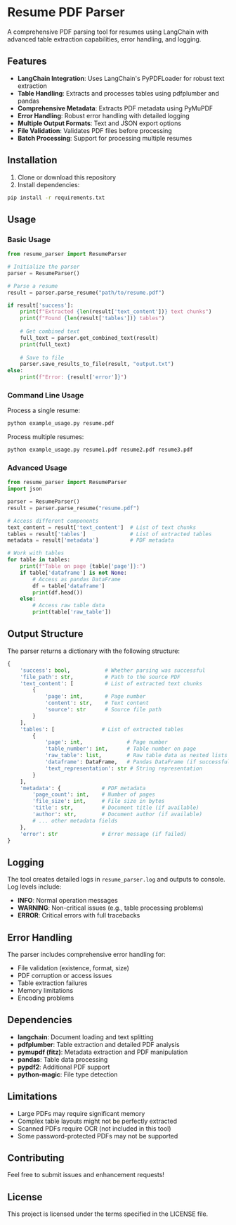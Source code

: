 # Resume PDF Parser

A comprehensive PDF parsing tool for resumes using LangChain with advanced table extraction capabilities, error handling, and logging.

## Features

- **LangChain Integration**: Uses LangChain's PyPDFLoader for robust text extraction
- **Table Handling**: Extracts and processes tables using pdfplumber and pandas
- **Comprehensive Metadata**: Extracts PDF metadata using PyMuPDF
- **Error Handling**: Robust error handling with detailed logging
- **Multiple Output Formats**: Text and JSON export options
- **File Validation**: Validates PDF files before processing
- **Batch Processing**: Support for processing multiple resumes

## Installation

1. Clone or download this repository
2. Install dependencies:

```bash
pip install -r requirements.txt
```

## Usage

### Basic Usage

```python
from resume_parser import ResumeParser

# Initialize the parser
parser = ResumeParser()

# Parse a resume
result = parser.parse_resume("path/to/resume.pdf")

if result['success']:
    print(f"Extracted {len(result['text_content'])} text chunks")
    print(f"Found {len(result['tables'])} tables")
    
    # Get combined text
    full_text = parser.get_combined_text(result)
    print(full_text)
    
    # Save to file
    parser.save_results_to_file(result, "output.txt")
else:
    print(f"Error: {result['error']}")
```

### Command Line Usage

Process a single resume:
```bash
python example_usage.py resume.pdf
```

Process multiple resumes:
```bash
python example_usage.py resume1.pdf resume2.pdf resume3.pdf
```

### Advanced Usage

```python
from resume_parser import ResumeParser
import json

parser = ResumeParser()
result = parser.parse_resume("resume.pdf")

# Access different components
text_content = result['text_content']  # List of text chunks
tables = result['tables']              # List of extracted tables
metadata = result['metadata']          # PDF metadata

# Work with tables
for table in tables:
    print(f"Table on page {table['page']}:")
    if table['dataframe'] is not None:
        # Access as pandas DataFrame
        df = table['dataframe']
        print(df.head())
    else:
        # Access raw table data
        print(table['raw_table'])
```

## Output Structure

The parser returns a dictionary with the following structure:

```python
{
    'success': bool,           # Whether parsing was successful
    'file_path': str,          # Path to the source PDF
    'text_content': [          # List of extracted text chunks
        {
            'page': int,       # Page number
            'content': str,    # Text content
            'source': str      # Source file path
        }
    ],
    'tables': [               # List of extracted tables
        {
            'page': int,              # Page number
            'table_number': int,      # Table number on page
            'raw_table': list,        # Raw table data as nested lists
            'dataframe': DataFrame,   # Pandas DataFrame (if successful)
            'text_representation': str # String representation
        }
    ],
    'metadata': {             # PDF metadata
        'page_count': int,    # Number of pages
        'file_size': int,     # File size in bytes
        'title': str,         # Document title (if available)
        'author': str,        # Document author (if available)
        # ... other metadata fields
    },
    'error': str              # Error message (if failed)
}
```

## Logging

The tool creates detailed logs in `resume_parser.log` and outputs to console. Log levels include:

- **INFO**: Normal operation messages
- **WARNING**: Non-critical issues (e.g., table processing problems)
- **ERROR**: Critical errors with full tracebacks

## Error Handling

The parser includes comprehensive error handling for:

- File validation (existence, format, size)
- PDF corruption or access issues
- Table extraction failures
- Memory limitations
- Encoding problems

## Dependencies

- **langchain**: Document loading and text splitting
- **pdfplumber**: Table extraction and detailed PDF analysis
- **pymupdf (fitz)**: Metadata extraction and PDF manipulation
- **pandas**: Table data processing
- **pypdf2**: Additional PDF support
- **python-magic**: File type detection

## Limitations

- Large PDFs may require significant memory
- Complex table layouts might not be perfectly extracted
- Scanned PDFs require OCR (not included in this tool)
- Some password-protected PDFs may not be supported

## Contributing

Feel free to submit issues and enhancement requests!

## License

This project is licensed under the terms specified in the LICENSE file.